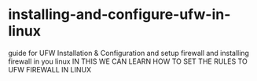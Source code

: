 # installing-and-configure-ufw-in-linux
guide for  UFW Installation &amp; Configuration and setup firewall and installing firewall  in you linux
IN THIS WE CAN LEARN HOW TO SET THE RULES TO UFW FIREWALL IN LINUX
